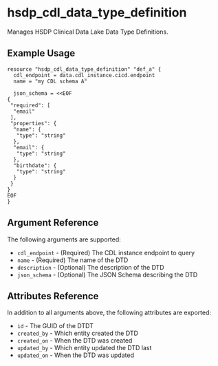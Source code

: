 # hsdp_cdl_data_type_definition

Manages HSDP Clinical Data Lake Data Type Definitions.

## Example Usage

```hcl
resource "hsdp_cdl_data_type_definition" "def_a" {
  cdl_endpoint = data.cdl_instance.cicd.endpoint
  name = "my CDL schema A"
  
  json_schema = <<EOF
{
 "required": [
  "email"
 ],
 "properties": {
  "name": {
   "type": "string"
  },
  "email": {
   "type": "string"
  },
  "birthdate": {
   "type": "string"
  }
 }
}
EOF
}
```


## Argument Reference

The following arguments are supported:

* `cdl_endpoint` - (Required) The CDL instance endpoint to query
* `name` - (Required) The name of the DTD
* `description` - (Optional) The description of the DTD
* `json_schema` - (Optional) The JSON Schema describing the DTD

## Attributes Reference

In addition to all arguments above, the following attributes are exported:

* `id` - The GUID of the DTDT
* `created_by` - Which entity created the DTD
* `created_on` - When the DTD was created
* `updated_by` - Which entity updated the DTD last
* `updated_on` - When the DTD was updated
